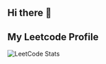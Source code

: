 ## Hi there 👋
## My Leetcode Profile
![LeetCode Stats](https://leetcard.jacoblin.cool/SiddharthShukla34?theme=nord&font=Amaranth&ext=heatmap)
<!--
**Siddharth3271/Siddharth3271** is a ✨ _special_ ✨ repository because its `README.md` (this file) appears on your GitHub profile.

Here are some ideas to get you started:

- 🔭 I’m currently working on ...
- 🌱 I’m currently learning ...
- 👯 I’m looking to collaborate on ...
- 🤔 I’m looking for help with ...
- 💬 Ask me about ...
- 📫 How to reach me: ...
- 😄 Pronouns: ...
- ⚡ Fun fact: ...
-->
